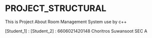 # PROJECT_STRUCTURAL
This is Project About Room Management System
use by c++ 

[Student_1] : 
[Student_2] : 6606021420148 Choritros Suwansoot SEC A 